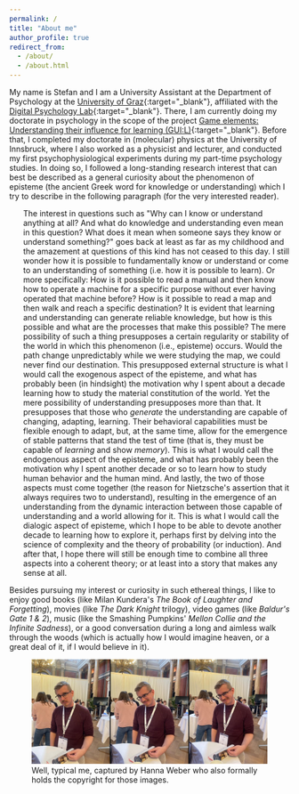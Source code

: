 ```yaml
---
permalink: /
title: "About me"
author_profile: true
redirect_from: 
  - /about/
  - /about.html
---
```


My name is Stefan and I am a University Assistant at the Department of Psychology at the [University of Graz](https://www.uni-graz.at/en/){:target="_blank"}, affiliated with the [Digital Psychology Lab](https://digilab.uni-graz.at/en/){:target="_blank"}. There, I am currently doing my doctorate in psychology in the scope of the project [Game elements: Understanding their influence for learning (GUI:L)](https://stefaneha.github.io/projects/game_elements/){:target="_blank"}. Before that, I completed my doctorate in (molecular) physics at the University of Innsbruck, where I also worked as a physicist and lecturer, and conducted my first psychophysiological experiments during my part-time psychology studies. In doing so, I followed a long-standing research interest that can best be described as a general curiosity about the phenomenon of episteme (the ancient Greek word for knowledge or understanding) which I try to describe in the following paragraph (for the very interested reader).

<p style="margin-left:25px;font-size:14px;">The interest in questions such as "Why can I know or understand anything at all? And what do knowledge and understanding even mean in this question? What does it mean when someone says they know or understand something?" goes back at least as far as my childhood and the amazement at questions of this kind has not ceased to this day. I still wonder how it is possible to fundamentally know or understand or come to an understanding of something (i.e. how it is possible to learn). Or more specifically: How is it possible to read a manual and then know how to operate a machine for a specific purpose without ever having operated that machine before? How is it possible to read a map and then walk and reach a specific destination? It is evident that learning and understanding can generate reliable knowledge, but how is this possible and what are the processes that make this possible? The mere possibility of such a thing presupposes a certain regularity or stability of the world in which this phenomenon (i.e., episteme) occurs. Would the path change unpredictably while we were studying the map, we could never find our destination. This presupposed external structure is what I would call the exogenous aspect of the episteme, and what has probably been (in hindsight) the motivation why I spent about a decade learning how to study the material constitution of the world. Yet the mere possibility of understanding presupposes more than that. It presupposes that those who <i>generate</i> the understanding are capable of changing, adapting, learning. Their behavioral capabilities must be flexible enough to adapt, but, at the same time, allow for the emergence of stable patterns that stand the test of time (that is, they must be capable of <i>learning</i> and show <i>memory</i>). This is what I would call the endogenous aspect of the episteme, and what has probably been the motivation why I spent another decade or so to learn how to study human behavior and the human mind. And lastly, the two of those aspects must come together (the reason for Nietzsche's assertion that it always requires two to understand), resulting in the emergence of an understanding from the dynamic interaction between those capable of understanding and a world allowing for it. This is what I would call the dialogic aspect of episteme, which I hope to be able to devote another decade to learning how to explore it, perhaps first by delving into the science of complexity and the theory of probability (or induction). And after that, I hope there will still be enough time to combine all three aspects into a coherent theory; or at least into a story that makes any sense at all.</p>

Besides pursuing my interest or curiosity in such ethereal things, I like to enjoy good books (like Milan Kundera's <i>The Book of Laughter and Forgetting</i>), movies (like <i>The Dark Knight</i> trilogy), video games (like <i>Baldur's Gate 1 & 2</i>), music (like the Smashing Pumpkins' <i>Mellon Collie and the Infinite Sadness</i>), or a good conversation during a long and aimless walk through the woods (which is actually how I would imagine heaven, or a great deal of it, if I would believe in it). 

<figure>
  <img src="/images/DGPs_collage.jpg"/>
  <figcaption><footer>Well, typical me, captured by Hanna Weber who also formally holds the copyright for those images.</footer></figcaption>
</figure>
